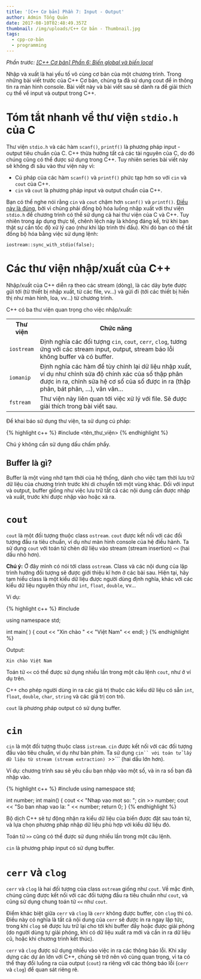 ```yaml
---
title: '[C++ Cơ bản] Phần 7: Input - Output'
author: Admin Tổng Quản
date: 2017-08-10T02:48:49.357Z
thumbnail: /img/uploads/C++ Cơ bản - Thumbnail.jpg
tags:
  - cpp-cơ-bản
  - programming
---
```

*Phần trước: [\[C++ Cơ bản\] Phần 6: Biến global và biến local](http://cowboycoder.tech/article/c-co-ban-phan-6-bien-global-va-bien-local)*

Nhập và xuất là hai yếu tố vô cùng cơ bản của một chương trình. Trong những bài viết trước của C++ Cơ bản, chúng ta đã sử dụng cout để in thông tin ra màn hình console. Bài viết này và bài viết sau sẽ dành ra để giải thích cụ thể về input và output trong C++.

# Tóm tắt nhanh về thư viện ```stdio.h``` của C

Thư viện ```stdio.h``` và các hàm ```scanf()```, ```printf()``` là phương pháp input - output tiêu chuẩn của C. C++ thừa hưởng tất cả các tài nguyên của C, do đó chúng cũng có thể được sử dụng trong C++. Tuy nhiên series bài viết này sẽ không đi sâu vào thư viện này vì:

* Cú pháp của các hàm ```scanf()``` và ```printf()``` phức tạp hơn so với ```cin``` và ```cout``` của C++.
* ```cin``` và ```cout``` là phương pháp input và output chuẩn của C++.

Bạn có thể nghe nói rằng ```cin``` và ```cout``` chậm hơn ```scanf()``` và ```printf()```. [Điều này là đúng](http://codeforces.com/blog/entry/5217), bởi vì chúng phải đồng bộ hóa luồng nhập xuất với thư viện ```stdio.h``` để chương trình có thể sử dụng cả hai thư viện của C và C++. Tuy nhiên trong áp dụng thực tế, chênh lệch này là không đáng kể, trừ khi bạn thật sự cần tốc độ xử lý cao (như khi lập trình thi đấu). Khi đó bạn có thể tắt đồng bộ hóa bằng việc sử dụng lệnh:

```
iostream::sync_with_stdio(false);
```

# Các thư viện nhập/xuất của C++

Nhập/xuất của C++ diễn ra theo các stream (dòng), là các dãy byte được gửi tới (từ thiết bị nhập xuất, từ các file, vv…) và gửi đi (tới các thiết bị hiển thị như màn hình, loa, vv…) từ chương trình.

C++ có ba thư viện quan trọng cho việc nhập/xuất:

<table class="table table-striped table-bordered">
    <tr>
        <th>Thư viện</th>
        <th>Chức năng</th>
    </tr>
    <tr>
        <td><code class="highlighted-rouge">iostream</code></td>
        <td>Định nghĩa các đối tượng <code class="highlighted-rouge">cin</code>, <code class="highlighted-rouge">cout</code>, <code class="highlighted-rouge">cerr</code>, <code class="highlighted-rouge">clog</code>, tương ứng với các stream input, output, stream báo lỗi không buffer và có buffer.</td>
    </tr>
    <tr>
        <td><code class="highlighted-rouge">iomanip</code></td>
        <td>Định nghĩa các hàm để tùy chỉnh lại dữ liệu nhập xuất, ví dụ như chỉnh sửa độ chính xác của số thập phân được in ra, chỉnh sửa hệ cơ số của số được in ra (thập phân, bát phân, …), vân vân…</td>
    </tr>
    <tr>
        <td><code class="highlighted-rouge">fstream</code></td>
        <td>Thư viện này liên quan tới việc xử lý với file. Sẽ được giải thích trong bài viết sau.</td>
    </tr>
</table>

Để khai báo sử dụng thư viện, ta sử dụng cú pháp:

{% highlight c++ %}
#include <tên_thư_viện>
{% endhighlight %}

Chú ý không cần sử dụng dấu chấm phẩy.

## Buffer là gì?

Buffer là một vùng nhớ tạm thời của hệ thống, dành cho việc tạm thời lưu trữ dữ liệu của chương trình trước khi di chuyển tới một vùng khác. Đối với input và output, buffer giống như việc lưu trữ tất cả các nội dung cần được nhập và xuất, trước khi được nhập vào hoặc xả ra.

# ```cout```

```cout``` là một đối tượng thuộc class ```ostream```. ```cout``` được kết nối với các đối tượng đầu ra tiêu chuẩn, ví dụ như màn hình console của hệ điều hành. Ta sử dụng ```cout``` với toán tử chèn dữ liệu vào stream (stream insertion) ```<<``` (hai dấu nhỏ hơn).

**Chú ý:** Ở đây mình có nói tới class ```ostream```. Class và các nội dung của lập trình hướng đối tượng sẽ được giới thiệu kĩ hơn ở các bài sau. Hiện tại, hãy tạm hiểu class là một kiểu dữ liệu được người dùng định nghĩa, khác với các kiểu dữ liệu nguyên thủy như ```int```, ```float```, ```double```, vv...

Ví dụ:

{% highlight c++ %}
#include <iostream>

using namespace std;
 
int main( ) {
   cout << "Xin chào " << "Việt Nam" << endl;
}
{% endhighlight %}

Output:
```
Xin chào Việt Nam
```

Toán tử ```<<``` có thể được sử dụng nhiều lần trong một câu lệnh ```cout```, như ở ví dụ trên.

C++ cho phép người dùng in ra các giá trị thuộc các kiểu dữ liệu có sẵn ```int```, ```float```, ```double```, ```char```, ```string``` và các giá trị con trỏ.

```cout``` là phương pháp output có sử dụng buffer.

# ```cin```

```cin``` là một đối tượng thuộc class ```istream```. ```cin``` được kết nối với các đối tượng đầu vào tiêu chuẩn, ví dụ như bàn phím. Ta sử dụng ```cin`` với toán tử lấy dữ liệu từ stream (stream extraction) ```>>``` (hai dấu lớn hơn).

Ví dụ: chương trình sau sẽ yêu cầu bạn nhập vào một số, và in ra số bạn đã nhập vào.

{% highlight c++ %}
#include <iostream>
using namespace std;

int number;
int main()
{
    cout << "Nhap vao mot so: ";
    cin >> number;
    cout << "So ban nhap vao la: " << number;
    return 0;
}
{% endhighlight %}

Bộ dịch C++ sẽ tự động nhận ra kiểu dữ liệu của biến được đặt sau toán tử, và lựa chọn phương pháp nhập dữ liệu phù hợp với kiểu dữ liệu đó.

Toán tử ```>>``` cũng có thể được sử dụng nhiều lần trong một câu lệnh.

```cin``` là phương pháp input có sử dụng buffer.

# ```cerr``` và ```clog```

```cerr``` và ```clog``` là hai đối tượng của class ```ostream``` giống như ```cout```. Về mặc định, chúng cũng được kết nối với các đối tượng đầu ra tiêu chuẩn như ```cout```, và cũng sử dụng chung toán tử ```<<``` như ```cout```.

Điểm khác biệt giữa ```cerr``` và ```clog``` là ```cerr``` không được buffer, còn ```clog``` thì có. Điều này có nghĩa là tất cả nội dung của ```cerr``` sẽ được in ra ngay lập tức, trong khi ```clog``` sẽ được lưu trữ lại cho tới khi buffer đầy hoặc được giải phóng (do người dùng tự giải phóng, khi có dữ liệu xuất ra mới và cần in ra dữ liệu cũ, hoặc khi chương trình kết thúc).

```cerr``` và ```clog``` được sử dụng nhiều vào việc in ra các thông báo lỗi. Khi xây dựng các dự án lớn với C++, chúng sẽ trở nên vô cùng quan trọng, vì ta có thể thay đổi luồng ra của output (```cout```) ra riêng với các thông báo lỗi (```cerr``` và ```clog```) để quan sát riêng rẽ.

